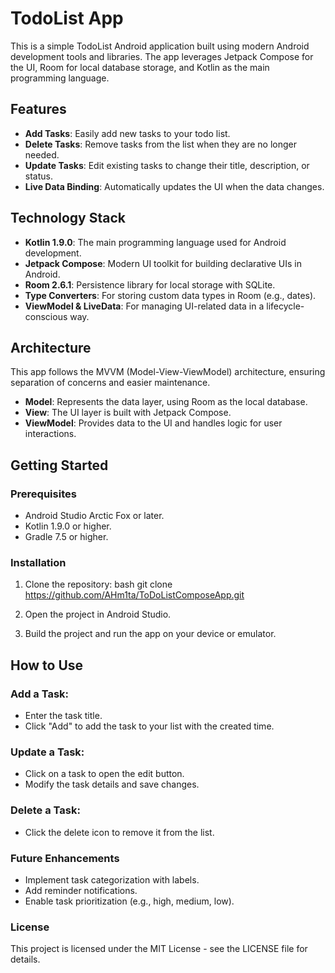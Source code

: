 # TodoList App

This is a simple TodoList Android application built using modern Android development tools and libraries. The app leverages Jetpack Compose for the UI, Room for local database storage, and Kotlin as the main programming language.

## Features

- **Add Tasks**: Easily add new tasks to your todo list.
- **Delete Tasks**: Remove tasks from the list when they are no longer needed.
- **Update Tasks**: Edit existing tasks to change their title, description, or status.
- **Live Data Binding**: Automatically updates the UI when the data changes.

## Technology Stack

- **Kotlin 1.9.0**: The main programming language used for Android development.
- **Jetpack Compose**: Modern UI toolkit for building declarative UIs in Android.
- **Room 2.6.1**: Persistence library for local storage with SQLite.
- **Type Converters**: For storing custom data types in Room (e.g., dates).
- **ViewModel & LiveData**: For managing UI-related data in a lifecycle-conscious way.

## Architecture

This app follows the MVVM (Model-View-ViewModel) architecture, ensuring separation of concerns and easier maintenance.

- **Model**: Represents the data layer, using Room as the local database.
- **View**: The UI layer is built with Jetpack Compose.
- **ViewModel**: Provides data to the UI and handles logic for user interactions.

## Getting Started

### Prerequisites

- Android Studio Arctic Fox or later.
- Kotlin 1.9.0 or higher.
- Gradle 7.5 or higher.

### Installation

1. Clone the repository:
    bash
    git clone https://github.com/AHm1ta/ToDoListComposeApp.git
    
2. Open the project in Android Studio.
3. Build the project and run the app on your device or emulator.

## How to Use

### Add a Task:
- Enter the task title.
- Click "Add" to add the task to your list with the created time.

### Update a Task:
- Click on a task to open the edit button.
- Modify the task details and save changes.

### Delete a Task:
- Click the delete icon to remove it from the list.

### Future Enhancements
- Implement task categorization with labels.
- Add reminder notifications.
- Enable task prioritization (e.g., high, medium, low).

### License
This project is licensed under the MIT License - see the LICENSE file for details.
